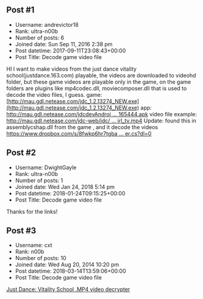 ## Post #1
- Username: andrevictor18
- Rank: ultra-n00b
- Number of posts: 6
- Joined date: Sun Sep 11, 2016 2:38 pm
- Post datetime: 2017-09-11T23:08:43+00:00
- Post Title: Decode game video file

HI I want to make videos from the just dance vitality school(justdance.163.com) playable, the videos are downloaded to videohd folder, but these game videos are playable only in the game, on the game folders are plugins like mp4codec.dll, moviecomposer.dll that is used to decode the video files, I guess.
game: [http://mau.gdl.netease.com/jdc_1.2.13274_NEW.exe](http://mau.gdl.netease.com/jdc_1.2.13274_NEW.exe)
app: [http://mau.gdl.netease.com/jdcdevAndroi ... 165444.apk](http://mau.gdl.netease.com/jdcdevAndroidFinalNetease1104_160853_13274_netease_8_mau_9_20161104_165444.apk)
video file example: [http://mau.gdl.netease.com/jdc-web/jdc/ ... irl_tv.mp4](http://mau.gdl.netease.com/jdc-web/jdc/stream/babygirl_1466511581268/babygirl_tv.mp4) 
Update: found this in assemblycshap.dll from the game , and it decode the videos [https://www.dropbox.com/s/8fwkp6hr7tgba ... er.cs?dl=0](https://www.dropbox.com/s/8fwkp6hr7tgbahz/BinkWrapper.cs?dl=0)
## Post #2
- Username: DwightGayle
- Rank: ultra-n00b
- Number of posts: 1
- Joined date: Wed Jan 24, 2018 5:14 pm
- Post datetime: 2018-01-24T09:15:25+00:00
- Post Title: Decode game video file

Thanks for the links!
## Post #3
- Username: cxt
- Rank: n00b
- Number of posts: 10
- Joined date: Wed Aug 20, 2014 10:20 pm
- Post datetime: 2018-03-14T13:59:06+00:00
- Post Title: Decode game video file

[Just Dance: Vitality School .MP4 video decrypter](http://www.ctpax-x.org/?goto=files&show=156&lang=en)
